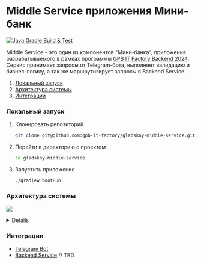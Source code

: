 # Middle Service приложения Мини-банк

[![Java Gradle Build & Test](https://github.com/gpb-it-factory/gladskoy-middle-service/actions/workflows/gradle-ci.yml/badge.svg)](https://github.com/gpb-it-factory/gladskoy-middle-service/actions/workflows/gradle-ci.yml)

Middle Service - это один из компонентов "Мини-банка", приложения разрабатываемого в рамках программы [GPB IT Factory Backend 2024](https://gpb.fut.ru/itfactory/backend).
Сервис принимает запросы от Telegram-бота, выполняет валидацию и бизнес-логику, а так же маршрутизирует запросы в Backend Service.


1. [Локальный запуск](#локальный-запуск)
2. [Архитектура системы](#архитектура-системы)
3. [Интеграции](#интеграции)


### Локальный запуск

1. Клонировать репозиторий
    ```bash
    git clone git@github.com:gpb-it-factory/gladskoy-middle-service.git
    ```
2. Перейти в директорию с проектом
   ```bash
   cd gladskoy-middle-service
3. Запустить приложение
    ```bash
    ./gradlew bootRun
    ```


### Архитектура системы

![](src/main/resources/project/architecture.png)

<details>

```plantuml
@startuml architecture
skinparam sequenceMessageAlign center
skinparam ParticipantPadding 20

participant TelegramBot
participant MiddleService
participant BackendService

TelegramBot -> MiddleService: HTTP request
activate MiddleService

MiddleService --> MiddleService: Validation
TelegramBot <-- MiddleService: HTTP error response, if not valid

MiddleService --> MiddleService: Business logic
activate MiddleService

MiddleService -> BackendService: HTTP request
activate BackendService

BackendService --> MiddleService: HTTP response
deactivate BackendService
deactivate MiddleService

MiddleService --> TelegramBot: HTTP response
deactivate MiddleService

@enduml
```
</details>


### Интеграции

- [Telegram Bot](https://github.com/gpb-it-factory/gladskoy-telegram-bot)
- [Backend Service]() // TBD
